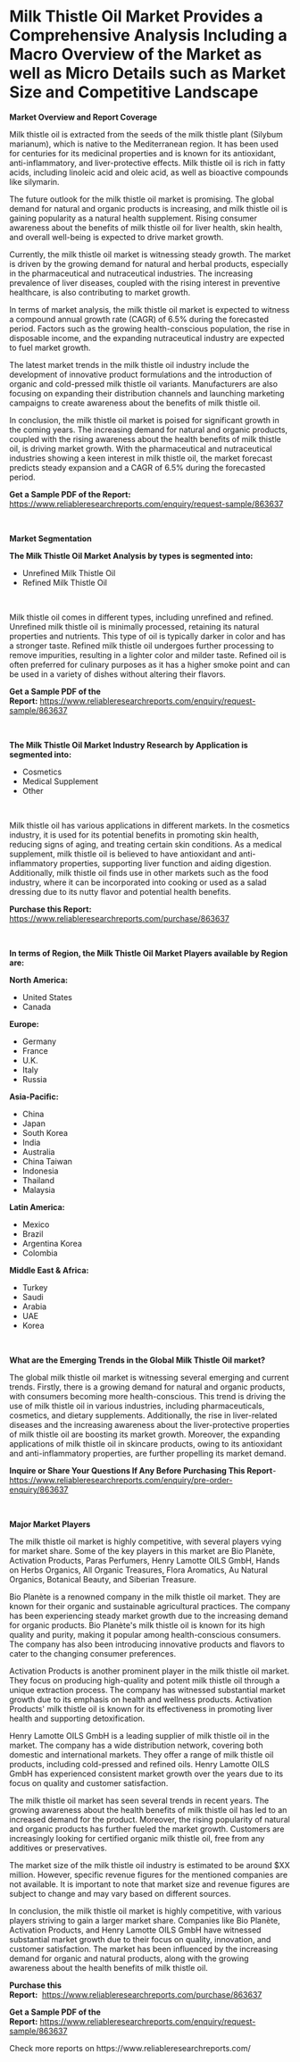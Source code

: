 <p><h1>Milk Thistle Oil Market Provides a Comprehensive Analysis Including a Macro Overview of the Market as well as Micro Details such as Market Size and Competitive Landscape</h1></p><p><strong>Market Overview and Report Coverage</strong></p>
<p><p>Milk thistle oil is extracted from the seeds of the milk thistle plant (Silybum marianum), which is native to the Mediterranean region. It has been used for centuries for its medicinal properties and is known for its antioxidant, anti-inflammatory, and liver-protective effects. Milk thistle oil is rich in fatty acids, including linoleic acid and oleic acid, as well as bioactive compounds like silymarin.</p><p>The future outlook for the milk thistle oil market is promising. The global demand for natural and organic products is increasing, and milk thistle oil is gaining popularity as a natural health supplement. Rising consumer awareness about the benefits of milk thistle oil for liver health, skin health, and overall well-being is expected to drive market growth.</p><p>Currently, the milk thistle oil market is witnessing steady growth. The market is driven by the growing demand for natural and herbal products, especially in the pharmaceutical and nutraceutical industries. The increasing prevalence of liver diseases, coupled with the rising interest in preventive healthcare, is also contributing to market growth.</p><p>In terms of market analysis, the milk thistle oil market is expected to witness a compound annual growth rate (CAGR) of 6.5% during the forecasted period. Factors such as the growing health-conscious population, the rise in disposable income, and the expanding nutraceutical industry are expected to fuel market growth.</p><p>The latest market trends in the milk thistle oil industry include the development of innovative product formulations and the introduction of organic and cold-pressed milk thistle oil variants. Manufacturers are also focusing on expanding their distribution channels and launching marketing campaigns to create awareness about the benefits of milk thistle oil.</p><p>In conclusion, the milk thistle oil market is poised for significant growth in the coming years. The increasing demand for natural and organic products, coupled with the rising awareness about the health benefits of milk thistle oil, is driving market growth. With the pharmaceutical and nutraceutical industries showing a keen interest in milk thistle oil, the market forecast predicts steady expansion and a CAGR of 6.5% during the forecasted period.</p></p>
<p><strong>Get a Sample PDF of the Report:</strong> <a href="https://www.reliableresearchreports.com/enquiry/request-sample/863637">https://www.reliableresearchreports.com/enquiry/request-sample/863637</a></p>
<p>&nbsp;</p>
<p><strong>Market Segmentation</strong></p>
<p><strong>The Milk Thistle Oil Market Analysis by types is segmented into:</strong></p>
<p><ul><li>Unrefined Milk Thistle Oil</li><li>Refined Milk Thistle Oil</li></ul></p>
<p>&nbsp;</p>
<p><p>Milk thistle oil comes in different types, including unrefined and refined. Unrefined milk thistle oil is minimally processed, retaining its natural properties and nutrients. This type of oil is typically darker in color and has a stronger taste. Refined milk thistle oil undergoes further processing to remove impurities, resulting in a lighter color and milder taste. Refined oil is often preferred for culinary purposes as it has a higher smoke point and can be used in a variety of dishes without altering their flavors.</p></p>
<p><strong>Get a Sample PDF of the Report:</strong>&nbsp;<a href="https://www.reliableresearchreports.com/enquiry/request-sample/863637">https://www.reliableresearchreports.com/enquiry/request-sample/863637</a></p>
<p>&nbsp;</p>
<p><strong>The Milk Thistle Oil Market Industry Research by Application is segmented into:</strong></p>
<p><ul><li>Cosmetics</li><li>Medical Supplement</li><li>Other</li></ul></p>
<p>&nbsp;</p>
<p><p>Milk thistle oil has various applications in different markets. In the cosmetics industry, it is used for its potential benefits in promoting skin health, reducing signs of aging, and treating certain skin conditions. As a medical supplement, milk thistle oil is believed to have antioxidant and anti-inflammatory properties, supporting liver function and aiding digestion. Additionally, milk thistle oil finds use in other markets such as the food industry, where it can be incorporated into cooking or used as a salad dressing due to its nutty flavor and potential health benefits.</p></p>
<p><strong>Purchase this Report:</strong>&nbsp; <a href="https://www.reliableresearchreports.com/purchase/863637">https://www.reliableresearchreports.com/purchase/863637</a></p>
<p>&nbsp;</p>
<p><strong>In terms of Region, the Milk Thistle Oil Market Players available by Region are:</strong></p>
<p>
    <p> <strong> North America: </strong>
        <ul>
            <li>United States</li>
            <li>Canada</li>
        </ul>
        </p> 
    <p> <strong> Europe: </strong>
        <ul>
            <li>Germany</li>
            <li>France</li>
            <li>U.K.</li>
            <li>Italy</li>
            <li>Russia</li>
        </ul>
        </p> 
    <p> <strong> Asia-Pacific: </strong>
        <ul>
            <li>China</li>
            <li>Japan</li>
            <li>South Korea</li>
            <li>India</li>
            <li>Australia</li>
            <li>China Taiwan</li>
            <li>Indonesia</li>
            <li>Thailand</li>
            <li>Malaysia</li>
        </ul>
        </p> 
    <p> <strong> Latin America: </strong>
        <ul>
            <li>Mexico</li>
            <li>Brazil</li>
            <li>Argentina Korea</li>
            <li>Colombia</li>
        </ul>
        </p> 
    <p> <strong> Middle East & Africa: </strong>
        <ul>
            <li>Turkey</li>
            <li>Saudi</li>
            <li>Arabia</li>
            <li>UAE</li>
            <li>Korea</li>
        </ul>
    </p>
    </p>
<p>&nbsp;</p>
<p><strong>What are the Emerging Trends in the Global Milk Thistle Oil market?</strong></p>
<p><p>The global milk thistle oil market is witnessing several emerging and current trends. Firstly, there is a growing demand for natural and organic products, with consumers becoming more health-conscious. This trend is driving the use of milk thistle oil in various industries, including pharmaceuticals, cosmetics, and dietary supplements. Additionally, the rise in liver-related diseases and the increasing awareness about the liver-protective properties of milk thistle oil are boosting its market growth. Moreover, the expanding applications of milk thistle oil in skincare products, owing to its antioxidant and anti-inflammatory properties, are further propelling its market demand.</p></p>
<p><strong>Inquire or Share Your Questions If Any Before Purchasing This Report</strong>- <a href="https://www.reliableresearchreports.com/enquiry/pre-order-enquiry/863637">https://www.reliableresearchreports.com/enquiry/pre-order-enquiry/863637</a></p>
<p>&nbsp;</p>
<p><strong>Major Market Players</strong></p>
<p><p>The milk thistle oil market is highly competitive, with several players vying for market share. Some of the key players in this market are Bio Planète, Activation Products, Paras Perfumers, Henry Lamotte OILS GmbH, Hands on Herbs Organics, All Organic Treasures, Flora Aromatics, Au Natural Organics, Botanical Beauty, and Siberian Treasure.</p><p>Bio Planète is a renowned company in the milk thistle oil market. They are known for their organic and sustainable agricultural practices. The company has been experiencing steady market growth due to the increasing demand for organic products. Bio Planète's milk thistle oil is known for its high quality and purity, making it popular among health-conscious consumers. The company has also been introducing innovative products and flavors to cater to the changing consumer preferences.</p><p>Activation Products is another prominent player in the milk thistle oil market. They focus on producing high-quality and potent milk thistle oil through a unique extraction process. The company has witnessed substantial market growth due to its emphasis on health and wellness products. Activation Products' milk thistle oil is known for its effectiveness in promoting liver health and supporting detoxification.</p><p>Henry Lamotte OILS GmbH is a leading supplier of milk thistle oil in the market. The company has a wide distribution network, covering both domestic and international markets. They offer a range of milk thistle oil products, including cold-pressed and refined oils. Henry Lamotte OILS GmbH has experienced consistent market growth over the years due to its focus on quality and customer satisfaction.</p><p>The milk thistle oil market has seen several trends in recent years. The growing awareness about the health benefits of milk thistle oil has led to an increased demand for the product. Moreover, the rising popularity of natural and organic products has further fueled the market growth. Customers are increasingly looking for certified organic milk thistle oil, free from any additives or preservatives.</p><p>The market size of the milk thistle oil industry is estimated to be around $XX million. However, specific revenue figures for the mentioned companies are not available. It is important to note that market size and revenue figures are subject to change and may vary based on different sources.</p><p>In conclusion, the milk thistle oil market is highly competitive, with various players striving to gain a larger market share. Companies like Bio Planète, Activation Products, and Henry Lamotte OILS GmbH have witnessed substantial market growth due to their focus on quality, innovation, and customer satisfaction. The market has been influenced by the increasing demand for organic and natural products, along with the growing awareness about the health benefits of milk thistle oil.</p></p>
<p><strong>Purchase this Report:</strong>&nbsp;&nbsp;<a href="https://www.reliableresearchreports.com/purchase/863637">https://www.reliableresearchreports.com/purchase/863637</a></p>
<p></p>
<p><strong>Get a Sample PDF of the Report:</strong>&nbsp;<a href="https://www.reliableresearchreports.com/enquiry/request-sample/863637">https://www.reliableresearchreports.com/enquiry/request-sample/863637</a></p>
<p>Check more reports on https://www.reliableresearchreports.com/</p>